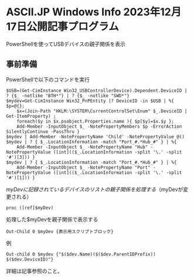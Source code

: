 # ASCII.JP Windows Info 2023年12月17日公開記事プログラム
PowerShellを使ってUSBデバイスの親子関係を表示

## 事前準備
PowerShellで以下のコマンドを実行

    $USB=(Get-CimInstance Win32_USBControllerDevice).Dependent.DeviceID | ? {$_ -notlike "BTH*"} | ? {$_ -notlike "SWD*"}
    $mydev=Get-CimInstance Win32_PnPEntity |? DeviceID -in $USB | %{ $p=@{}; 
        $x=(Join-Path "HKLM:\SYSTEM\CurrentControlSet\Enum" $_.DeviceID | Get-ItemProperty) ;
        foreach($y in $x.psobject.Properties.name ){ $p[$y]=$x.$y };
        Add-Member -InputObject $_ -NotePropertyMembers $p -ErrorAction SilentlyContinue -PassThru }
    $mydev | Add-Member -NotePropertyName 'Child' -NotePropertyValue @()
    $mydev | ? { $_.LocationInformation -match "Port_#.*Hub_#" } | %{ 
        Add-Member -InputObject $_ -NotePropertyName "Hub" -NotePropertyValue ([int](($_.LocationInformation -split '\.' -split '#')[3])) }
    $mydev | ? { $_.LocationInformation -match "Port_#.*Hub_#" } | %{ 
        Add-Member -InputObject $_ -NotePropertyName "Port" -NotePropertyValue ([int](($_.LocationInformation -split '\.' -split '#')[1])) }


$myDevに記録されているデバイスのリストの親子関係を処理する（$myDevが変更される）

    proc ([ref]$myDev)

処理した$myDevを親子関係で表示する

    Out-Child 0 $myDev {表示用スクリプトブロック}

例

    Out-child 0 $mydev {"$($dev.Name)($($dev.ParentIDPrefix)) $($dev.DeviceID)"}

詳細は記事参照のこと。
